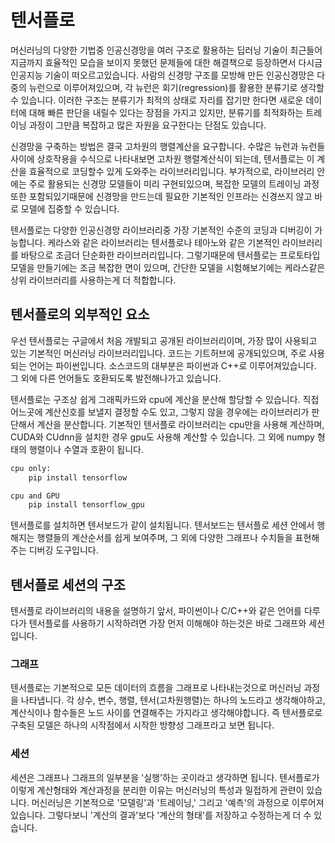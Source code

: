 # 텐서플로

머신러닝의 다양한 기법중 인공신경망을 여러 구조로 활용하는 딥러닝 기술이 최근들어 지금까지 효율적인 모습을 보이지 못했던 문제들에 대한 해결책으로 등장하면서 다시금 인공지능 기술이 떠오르고있습니다. 사람의 신경망 구조를 모방해 만든 인공신경망은 다중의 뉴런으로 이루어져있으며, 각 뉴런은 회기(regression)를 활용한 분류기로 생각할 수 있습니다. 이러한 구조는 분류기가 최적의 상태로 자리를 잡기만 한다면 새로운 데이터에 대해 빠른 판단을 내릴수 있다는 장점을 가지고 있지만, 분류기를 최적화하는 트레이닝 과정이 그만큼 복잡하고 많은 자원을 요구한다는 단점도 있습니다.

신경망을 구축하는 방법은 결국 고차원의 행렬계산을 요구합니다. 수많은 뉴런과 뉴런들 사이에 상호작용을 수식으로 나타내보면 고차원 행렬계산식이 되는데, 텐서플로는 이 계산을 효율적으로 코딩할수 있게 도와주는 라이브러리입니다. 부가적으로, 라이브러리 안에는 주로 활용되는 신경망 모델들이 미리 구현되있으며, 복잡한 모델의 트레이닝 과정 또한 포함되있기때문에 신경망을 만드는데 필요한 기본적인 인프라는 신경쓰지 않고 바로 모델에 집중할 수 있습니다.

텐서플로는 다양한 인공신경망 라이브러리중 가장 기본적인 수준의 코딩과 디버깅이 가능합니다. 케라스와 같은 라이브러리는 텐서플로나 테아노와 같은 기본적인 라이브러리를 바탕으로 조금더 단순화한 라이브러리입니다. 그렇기때문에 텐서플로는 프로토타입 모델을 만들기에는 조금 복잡한 면이 있으며, 간단한 모델을 시험해보기에는 케라스같은 상위 라이브러리를 사용하는게 더 적합합니다.

## 텐서플로의 외부적인 요소

우선 텐서플로는 구글에서 처음 개발되고 공개된 라이브러리이며, 가장 많이 사용되고 있는 기본적인 머신러닝 라이브러리입니다. 코드는 기트허브에 공개되있으며, 주로 사용되는 언어는 파이썬입니다. 소스코드의 대부분은 파이썬과 C++로 이루어져있습니다. 그 외에 다른 언어들도 호환되도록 발전해나가고 있습니다.

텐서플로는 구조상 쉽게 그래픽카드와 cpu에 계산을 분산해 할당할 수 있습니다. 직접 어느곳에 계산신호를 보낼지 결정할 수도 있고, 그렇지 않을 경우에는 라이브러리가 판단해서 계산을 분산합니다. 기본적인 텐서플로 라이브러리는 cpu만을 사용해 계산하며, CUDA와 CUdnn을 설치한 경우 gpu도 사용해 계산할 수 있습니다. 그 외에 numpy 형태의 행렬이나 수열과 호환이 됩니다.

```sh
cpu only:
    pip install tensorflow
```
```sh
cpu and GPU
    pip install tensorflow_gpu
```

텐서플로를 설치하면 텐서보드가 같이 설치됩니다. 텐서보드는 텐서플로 세션 안에서 행해지는 행렬들의 계산순서를 쉽게 보여주며, 그 외에 다양한 그래프나 수치들을 표현해주는 디버깅 도구입니다.

## 텐서플로 세션의 구조

텐서플로 라이브러리의 내용을 설명하기 앞서, 파이썬이나 C/C++와 같은 언어를 다루다가 텐서플로를 사용하기 시작하려면 가장 먼저 이해해야 하는것은 바로 그래프와 세션입니다.

### 그래프

텐서플로는 기본적으로 모든 데이터의 흐름을 그래프로 나타내는것으로 머신러닝 과정을 나타냅니다. 각 상수, 변수, 행렬, 텐서(고차원행렬)는 하나의 노드라고 생각해야하고, 계산식이나 함수들은 노드 사이를 연결해주는 가지라고 생각해야합니다. 즉 텐서플로로 구축된 모델은 하나의 시작점에서 시작한 방향성 그래프라고 보면 됩니다.

### 세션

세션은 그래프나 그래프의 일부분을 '실행'하는 곳이라고 생각하면 됩니다. 텐서플로가 이렇게 계산형태와 계산과정을 분리한 이유는 머신러닝의 특성과 밀접하게 관련이 있습니다. 머신러닝은 기본적으로 '모델링'과 '트레이닝,' 그리고 '예측'의 과정으로 이루어져있습니다. 그렇다보니 '계산의 결과'보다 '계산의 형태'를 저장하고 수정하는게 더  수 있습니다.
